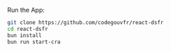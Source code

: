 Run the App:  

```bash
git clone https://github.com/codegouvfr/react-dsfr
cd react-dsfr
bun install
bun run start-cra
```